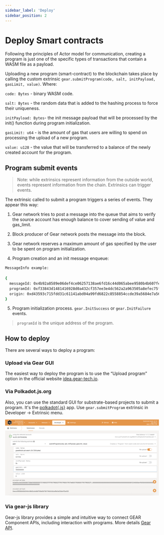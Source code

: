 ```yaml
---
sidebar_label: 'Deploy'
sidebar_position: 2
---
```


# Deploy Smart contracts

Following the principles of Actor model for communication, creating a program is just one of the specific types of transactions that contain a WASM file as a payload.

Uploading a new program (smart-contract) to the blockchain takes place by calling the custom extrinsic `gear.submitProgram(code, salt, initPayload, gasLimit, value)`. Where:

`code: Bytes` - binary WASM code.

`salt: Bytes` - the random data that is added to the hashing process to force their uniqueness.

`initPayload: Bytes`- the init message payload that will be processed by the init() function during program initialization.

`gasLimit: u64` -  is the amount of gas that users are willing to spend on processing the upload of a new program.

`value: u128` - the value that will be transferred to a balance of the newly created account for the program.

## Program submit events

> Note: while extrinsics represent information from the outside world, events represent information from the chain. Extrinsics can trigger events.

The extrinsic called to submit a program triggers a series of events. They appear this way:

1. Gear network tries to post a message into the queue that aims to verify the source account has enough balance to cover sending of value and gas_limit.

2. Block producer of Gear network posts the message into the block.

3. Gear network reserves a maximum amount of gas specified by the user to be spent on program initialization.

4. Program creation and an init message enqueue:

```sh
MessageInfo example:

{
  messageId: 0x4b92a8589e06def4ce06257138ae6fd16c44d065abee9580b4b607fe3c85baa2
  programId: 0xf33843d1481416928d0a432cf357ee3e4dc562a2a963505a8efec75febb4f9de
  origin: 0xd43593c715fdd31c61141abd04a99fd6822c8558854ccde39a5684e7a56da27d
}
```
5. Program initialization process. `gear.InitSuccess` or `gear.InitFailure` events.

> `programId` is the unique address of the program.

## How to deploy

There are several ways to deploy a program:

### Upload via Gear GUI

The easiest way to deploy the program is to use the “Upload program” option in the official website [idea.gear-tech.io](https://idea.gear-tech.io).

### Via Polkadot.js.org

Also, you can use the standard GUI for substrate-based projects to submit a program. It's the [polkadot{.js}](https://polkadot.js.org) app. Use `gear.submitProgram` extrinsic in Developer -> Extrinsic menu.

![img alt](./img/polkadot-gui.png)

### Via gear-js library

Gear-js library provides a simple and intuitive way to connect GEAR Component APIs, including interaction with programs. More details [Gear API](https://wiki.gear-tech.io/api/connect).
